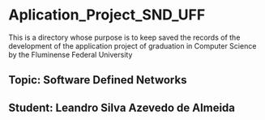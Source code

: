 # Aplication_Project_SND_UFF


This is a directory whose purpose is to keep saved the records of the development of the application project of graduation in Computer Science by the Fluminense Federal University

## Topic: Software Defined Networks

## Student: Leandro Silva Azevedo de Almeida
